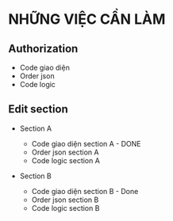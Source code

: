 # NHỮNG VIỆC CẦN LÀM

## Authorization
- Code giao diện
- Order json
- Code logic

## Edit section

- Section A
    - Code giao diện section A - DONE
    - Order json section A
    - Code logic section A

- Section B
    - Code giao diện section B - Done
    - Order json section B
    - Code logic section B

